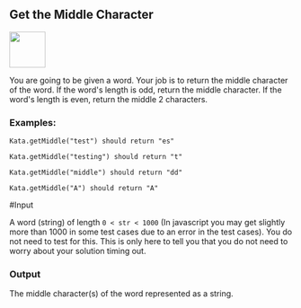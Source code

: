 ## Get the Middle Character ##

<a href="https://www.codewars.com/kata/56747fd5cb988479af000028"><img src="https://www.codewars.com/packs/assets/logo.61192cf7.svg" height="64" width="64" ></a>

You are going to be given a word. Your job is to return the middle character of the word. If the word's length is odd, return the middle character. If the word's length is even, return the middle 2 characters.

### Examples:
```
Kata.getMiddle("test") should return "es"

Kata.getMiddle("testing") should return "t"

Kata.getMiddle("middle") should return "dd"

Kata.getMiddle("A") should return "A"
```
#Input

A word (string) of length ```0 < str < 1000``` (In javascript you may get slightly more than 1000 in some test cases due to an error in the test cases). You do not need to test for this. This is only here to tell you that you do not need to worry about your solution timing out.

### Output

The middle character(s) of the word represented as a string.